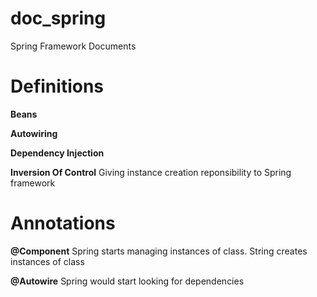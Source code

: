 # doc_spring
Spring Framework Documents

# Definitions

**Beans**

**Autowiring**

**Dependency Injection**

**Inversion Of Control**
Giving instance creation reponsibility to Spring framework

# Annotations

**@Component**
Spring starts managing instances of class. String creates instances of class

**@Autowire**
Spring would start looking for dependencies


